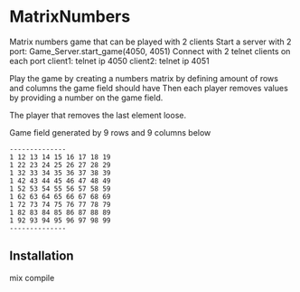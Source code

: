 # MatrixNumbers

Matrix numbers game that can be played with 2 clients
Start a server with 2 port: Game_Server.start_game(4050, 4051)
Connect with 2 telnet clients on each port
client1: telnet ip 4050
client2: telnet ip 4051

Play the game by creating a numbers matrix by defining amount of rows and columns the game field should have
Then each player removes values by providing a number on the game field.

The player that removes the last element loose.

Game field generated by 9 rows and 9 columns below
```
--------------
1 12 13 14 15 16 17 18 19
1 22 23 24 25 26 27 28 29
1 32 33 34 35 36 37 38 39
1 42 43 44 45 46 47 48 49
1 52 53 54 55 56 57 58 59
1 62 63 64 65 66 67 68 69
1 72 73 74 75 76 77 78 79
1 82 83 84 85 86 87 88 89
1 92 93 94 95 96 97 98 99
--------------
```
## Installation
mix compile 



